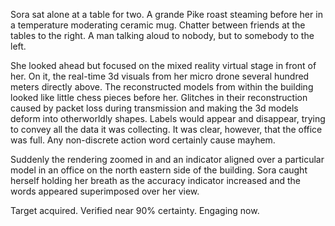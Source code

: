 Sora sat alone at a table for two. A grande Pike roast steaming before her in a temperature moderating ceramic mug. Chatter between friends at the tables to the right. A man talking aloud to nobody, but to somebody to the left.

She looked ahead but focused on the mixed reality virtual stage in front of her. On it, the real-time 3d visuals from her micro drone several hundred meters directly above. The reconstructed models from within the building looked like little chess pieces before her. Glitches in their reconstruction caused by packet loss during transmission and making the 3d models deform into otherworldly shapes. Labels would appear and disappear, trying to convey all the data it was collecting. It was clear, however, that the office was full. Any non-discrete action word certainly cause mayhem.

Suddenly the rendering zoomed in and an indicator aligned over a particular model in an office on the north eastern side of the building. Sora caught herself holding her breath as the accuracy indicator increased and the words appeared superimposed over her view. 

Target acquired. Verified near 90% certainty. Engaging now.
